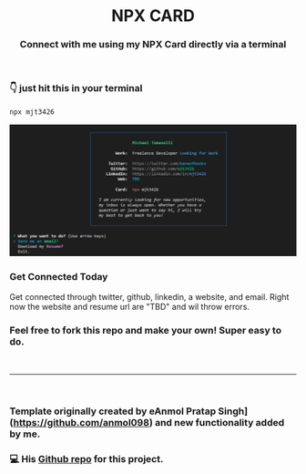 <h1 align="center">  <strong>NPX CARD</strong> </h1>
<h3 align="center"> Connect with me using my NPX Card directly via a terminal </h3>

<br />

### <strong>👇 just hit this in your terminal</strong>

```bash
npx mjt3426
```
!["snapshot-npm.PNG"](https://github.com/mjt3426/npm-resume/blob/main/public_images/snapshot-npm.PNG?raw=true)
<br />

### <strong>Get Connected Today</strong>
Get connected through twitter, github, linkedin, a website, and email. Right now the website and resume url are "TBD" and wil throw errors. 
<br />


### Feel free to fork this repo and make your own! Super easy to do.
<br />

---

<br />

### Template originally created by eAnmol Pratap Singh](https://github.com/anmol098) and new functionality added by me.

### 💻 His [Github repo](https://github.com/anmol098/npx_card) for this project.
